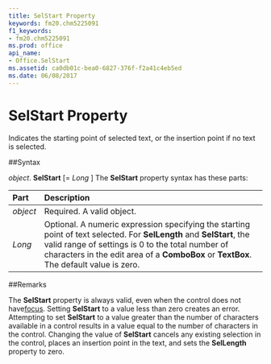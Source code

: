 ```yaml
---
title: SelStart Property
keywords: fm20.chm5225091
f1_keywords:
- fm20.chm5225091
ms.prod: office
api_name:
- Office.SelStart
ms.assetid: ca0db01c-bea0-6827-376f-f2a41c4eb5ed
ms.date: 06/08/2017
---
```



# SelStart Property



Indicates the starting point of selected text, or the insertion point if no text is selected.

##Syntax

_object_. **SelStart** [= _Long_ ]
The  **SelStart** property syntax has these parts:


|**Part**|**Description**|
|:-----|:-----|
| _object_|Required. A valid object.|
| _Long_|Optional. A numeric expression specifying the starting point of text selected. For  **SelLength** and **SelStart**, the valid range of settings is 0 to the total number of characters in the edit area of a **ComboBox** or **TextBox**. The default value is zero.|

##Remarks

The  **SelStart** property is always valid, even when the control does not have[focus](../../Glossary/vbe-glossary.md). Setting  **SelStart** to a value less than zero creates an error. Attempting to set **SelStart** to a value greater than the number of characters available in a control results in a value equal to the number of characters in the control.
Changing the value of  **SelStart** cancels any existing selection in the control, places an insertion point in the text, and sets the **SelLength** property to zero.

